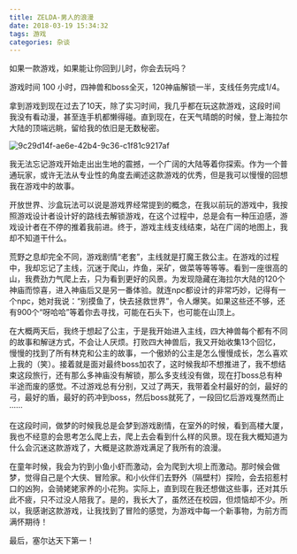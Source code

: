 ```yaml
---
title: ZELDA-男人的浪漫
date: 2018-03-19 15:34:32
tags: 游戏
categories: 杂谈
---
```


如果一款游戏，如果能让你回到儿时，你会去玩吗？

<!-- more -->

游戏时间 100 小时，四神兽和boss全灭，120神庙解锁一半，支线任务完成1/4。

拿到游戏到现在过去了10天，除了实习时间，我几乎都在玩这款游戏，这段时间我没有看动漫，甚至连手机都懒得碰。直到现在，在天气晴朗的时候，登上海拉尔大陆的顶端远眺，留给我的依旧是无数秘密。

![9c29d14f-ae6e-42b4-9c36-c1f81c9217af](https://ws4.sinaimg.cn/large/005PPQ5Ily1g0ymv18a9mj30l60b4adc.jpg)

我无法忘记游戏开始走出出生地的震撼，一个广阔的大陆等着你探索。作为一个普通玩家，或许无法从专业性的角度去阐述这款游戏的优秀，但是我可以慢慢的回想我在游戏中的故事。

开放世界、沙盒玩法可以说是游戏界经常提到的概念，在我以前玩的游戏中，我按照游戏设计者设计好的路线去解锁游戏，在这个过程中，总是会有一种压迫感，游戏设计者在不停的推着我前进。终于，游戏主线支线结束，站在广阔的地图上，我却不知道干什么。

荒野之息却完全不同，游戏剧情“老套”，主线就是打魔王救公主。在游戏的过程中，我却忘记了主线，沉迷于爬山，炸鱼，采矿，做菜等等等等。看到一座很高的山，我费劲力气爬上去，只为看到更好的风景。为发现隐藏在海拉尔大陆的120个神庙而惊喜，进入神庙后又是另一番体验。就连npc都设计的非常巧妙，记得有一个npc，她对我说：“别摸鱼了，快去拯救世界”，令人爆笑。如果这些还不够，还有900个“呀哈哈”等着你去寻找，可能在石头下，也可能在山顶上。

在大概两天后，我终于想起了公主，于是我开始进入主线，四大神兽每个都有不同的故事和解谜方式，不会让人厌烦。打败四大神兽后，我又开始收集13个回忆，慢慢的找到了所有林克和公主的故事，一个傲娇的公主是怎么慢慢成长，怎么喜欢上我的（笑）。接着就是面对最终boss加农了，这时候我却不想推进了，我不想结束这段旅行，还有那么多神庙没有解锁，那么多支线没有做，现在打boss总有种半途而废的感觉。不过游戏总有分别，又过了两天，我带着全村最好的剑，最好的弓，最好的盾，最好的药冲到boss，然后boss就死了，一段回忆后游戏戛然而止······

在这段时间，做梦的时候我总是会梦到游戏剧情，在室外的时候，看到高楼大厦，我也不经意的会思考怎么爬上去，爬上去会看到什么样的风景。现在我大概知道为什么会沉迷这款游戏了，大概是这款游戏满足了我所有的浪漫。

在童年时候，我会为钓到小鱼小虾而激动，会为爬到大坝上而激动。那时候会做梦，觉得自己是个大侠、冒险家。和小伙伴们去野外（隔壁村）探险，会去招惹村口的凶狗，会骑姥姥家养的小花狗。实际上，直到现在我还想做这些事，还对其乐此不疲，只不过没人陪我了。是的，我长大了，虽然还在校园，但烦恼却不少。所以，我感谢这款游戏，让我找到了冒险的感觉，为游戏中每一个新事物，为前方而满怀期待！

最后，塞尔达天下第一！